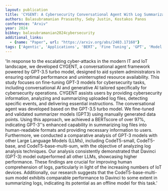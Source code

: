 ```yaml
---
layout: publication
title: 'CYGENT: A Cybersecurity Conversational Agent With Log Summarization Powered By GPT-3'
authors: Balasubramanian Prasasthy, Seby Justin, Kostakos Panos
conference: "Arxiv"
year: 2024
bibkey: balasubramanian2024cybersecurity
additional_links:
  - {name: "Paper", url: "https://arxiv.org/abs/2403.17160"}
tags: ['Agentic', 'Applications', 'BERT', 'Fine Tuning', 'GPT', 'Model Architecture', 'Pretraining Methods', 'Reinforcement Learning', 'Security', 'Tools', 'Training Techniques']
---
```

'In response to the escalating cyber-attacks in the modern IT and IoT landscape, we developed CYGENT, a conversational agent framework powered by GPT-3.5 turbo model, designed to aid system administrators in ensuring optimal performance and uninterrupted resource availability. This study focuses on fine-tuning GPT-3 models for cybersecurity tasks, including conversational AI and generative AI tailored specifically for cybersecurity operations. CYGENT assists users by providing cybersecurity information, analyzing and summarizing uploaded log files, detecting specific events, and delivering essential instructions. The conversational agent was developed based on the GPT-3.5 turbo model. We fine-tuned and validated summarizer models (GPT3) using manually generated data points. Using this approach, we achieved a BERTscore of over 97&#37;, indicating GPT-3''s enhanced capability in summarizing log files into human-readable formats and providing necessary information to users. Furthermore, we conducted a comparative analysis of GPT-3 models with other Large Language Models (LLMs), including CodeT5-small, CodeT5-base, and CodeT5-base-multi-sum, with the objective of analyzing log analysis techniques. Our analysis consistently demonstrated that Davinci (GPT-3) model outperformed all other LLMs, showcasing higher performance. These findings are crucial for improving human comprehension of logs, particularly in light of the increasing numbers of IoT devices. Additionally, our research suggests that the CodeT5-base-multi-sum model exhibits comparable performance to Davinci to some extent in summarizing logs, indicating its potential as an offline model for this task.'
